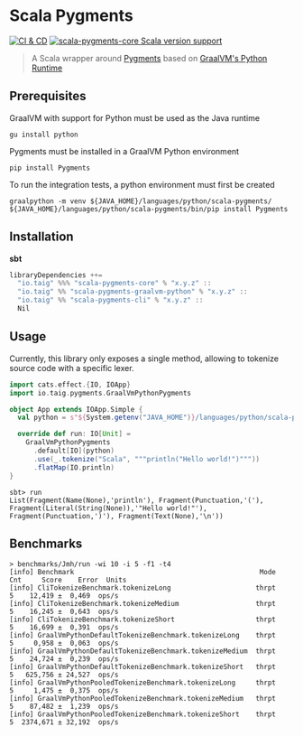 # Scala Pygments

[![CI & CD](https://github.com/taig/scala-pygments/actions/workflows/main.yml/badge.svg)](https://github.com/taig/scala-pygments/actions/workflows/main.yml)
[![scala-pygments-core Scala version support](https://index.scala-lang.org/taig/scala-pygments/scala-pygments-core/latest-by-scala-version.svg)](https://index.scala-lang.org/taig/scala-pygments/scala-pygments-core)


> A Scala wrapper around [Pygments](https://github.com/pygments/pygments) based on [GraalVM's Python Runtime](https://www.graalvm.org/reference-manual/python/)

## Prerequisites

GraalVM with support for Python must be used as the Java runtime  

```
gu install python
```

Pygments must be installed in a GraalVM Python environment  

```
pip install Pygments
```

To run the integration tests, a python environment must first be created

```
graalpython -m venv ${JAVA_HOME}/languages/python/scala-pygments/
${JAVA_HOME}/languages/python/scala-pygments/bin/pip install Pygments
```

## Installation

**sbt**

```scala
libraryDependencies ++=
  "io.taig" %%% "scala-pygments-core" % "x.y.z" :: 
  "io.taig" %% "scala-pygments-graalvm-python" % "x.y.z" ::
  "io.taig" %% "scala-pygments-cli" % "x.y.z" ::
  Nil
```

## Usage

Currently, this library only exposes a single method, allowing to tokenize source code with a specific lexer.

```scala
import cats.effect.{IO, IOApp}
import io.taig.pygments.GraalVmPythonPygments

object App extends IOApp.Simple {
  val python = s"${System.getenv("JAVA_HOME")}/languages/python/scala-pygments/bin/python"

  override def run: IO[Unit] =
    GraalVmPythonPygments
      .default[IO](python)
      .use(_.tokenize("Scala", """println("Hello world!")"""))
      .flatMap(IO.println)
}
```

```
sbt> run
List(Fragment(Name(None),'println'), Fragment(Punctuation,'('), Fragment(Literal(String(None)),'"Hello world!"'), Fragment(Punctuation,')'), Fragment(Text(None),'\n'))
```

## Benchmarks

```shell
> benchmarks/Jmh/run -wi 10 -i 5 -f1 -t4
[info] Benchmark                                              Mode  Cnt     Score    Error  Units
[info] CliTokenizeBenchmark.tokenizeLong                     thrpt    5    12,419 ±  0,469  ops/s
[info] CliTokenizeBenchmark.tokenizeMedium                   thrpt    5    16,245 ±  0,643  ops/s
[info] CliTokenizeBenchmark.tokenizeShort                    thrpt    5    16,699 ±  0,391  ops/s
[info] GraalVmPythonDefaultTokenizeBenchmark.tokenizeLong    thrpt    5     0,958 ±  0,063  ops/s
[info] GraalVmPythonDefaultTokenizeBenchmark.tokenizeMedium  thrpt    5    24,724 ±  0,239  ops/s
[info] GraalVmPythonDefaultTokenizeBenchmark.tokenizeShort   thrpt    5   625,756 ± 24,527  ops/s
[info] GraalVmPythonPooledTokenizeBenchmark.tokenizeLong     thrpt    5     1,475 ±  0,375  ops/s
[info] GraalVmPythonPooledTokenizeBenchmark.tokenizeMedium   thrpt    5    87,482 ±  1,239  ops/s
[info] GraalVmPythonPooledTokenizeBenchmark.tokenizeShort    thrpt    5  2374,671 ± 32,192  ops/s
```